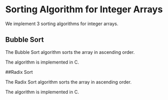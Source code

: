# Sorting Algorithm for Integer Arrays

We implement 3 sorting algorithms for integer arrays.

## Bubble Sort

The Bubble Sort algorithm sorts the array in ascending order.

The algorithm is implemented in C.

##Radix Sort

The Radix Sort algorithm sorts the array in ascending order.

The algorithm is implemented in C.
